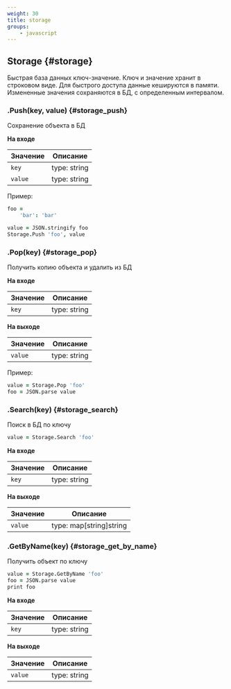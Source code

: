 ```yaml
---
weight: 30
title: storage
groups:
    - javascript
---
```


## Storage {#storage}

Быстрая база данных ключ-значение. Ключ и значение хранит в строковом виде. Для быстрого доступа данные кешируются в памяти.
Измененные значения сохраняются в БД, с определенным интервалом. 

### .Push(key, value) {#storage_push}

Сохранение объекта в БД

**На входе**

**Значение** | **Описание**
-------------|--------------
  `key`      | type: string
  `value`    | type: string

Пример: 

```coffeescript
foo = 
	'bar': 'bar'

value = JSON.stringify foo
Storage.Push 'foo', value
```

### .Pop(key) {#storage_pop}

Получить копию объекта и удалить из БД

**На входе**

**Значение** | **Описание**
-------------|--------------
  `key`      | type: string

**На выходе**

**Значение** | **Описание**
-------------|--------------
  `value`    | type: string

Пример:

```coffeescript
value = Storage.Pop 'foo'
foo = JSON.parse value
```

### .Search(key) {#storage_search}

Поиск в БД по ключу

```coffeescript
value = Storage.Search 'foo'
```

**На входе**

**Значение** | **Описание**
-------------|--------------
  `key`      | type: string

**На выходе**

**Значение** | **Описание**
-------------|--------------
  `value`    | type: map[string]string


### .GetByName(key) {#storage_get_by_name}

Получить объект по ключу

```coffeescript
value = Storage.GetByName 'foo'
foo = JSON.parse value
print foo
```

**На входе**

**Значение** | **Описание**
-------------|--------------
  `key`      | type: string

**На выходе**

**Значение** | **Описание**
-------------|--------------
  `value`    | type: string


